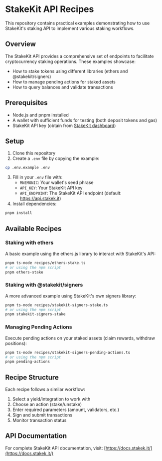 # StakeKit API Recipes

This repository contains practical examples demonstrating how to use StakeKit's staking API to implement various staking workflows.

## Overview

The StakeKit API provides a comprehensive set of endpoints to facilitate cryptocurrency staking operations. These examples showcase:

- How to stake tokens using different libraries (ethers and @stakekit/signers)
- How to manage pending actions for staked assets
- How to query balances and validate transactions

## Prerequisites

- Node.js and pnpm installed
- A wallet with sufficient funds for testing (both deposit tokens and gas)
- StakeKit API key (obtain from [StakeKit dashboard](https://stakek.it/))

## Setup

1. Clone this repository
2. Create a `.env` file by copying the example:

```bash
cp .env.example .env
```

3. Fill in your `.env` file with:
   - `MNEMONIC`: Your wallet's seed phrase
   - `API_KEY`: Your StakeKit API key
   - `API_ENDPOINT`: The StakeKit API endpoint (default: https://api.stakek.it)
4. Install dependencies:

```bash
pnpm install
```

## Available Recipes

### Staking with ethers

A basic example using the ethers.js library to interact with StakeKit's API:

```bash
pnpm ts-node recipes/ethers-stake.ts
# or using the npm script
pnpm ethers-stake
```

### Staking with @stakekit/signers

A more advanced example using StakeKit's own signers library:

```bash
pnpm ts-node recipes/stakekit-signers-stake.ts
# or using the npm script
pnpm stakekit-signers-stake
```

### Managing Pending Actions

Execute pending actions on your staked assets (claim rewards, withdraw positions):

```bash
pnpm ts-node recipes/stakekit-signers-pending-actions.ts
# or using the npm script
pnpm pending-actions
```

## Recipe Structure

Each recipe follows a similar workflow:

1. Select a yield/integration to work with
2. Choose an action (stake/unstake)
3. Enter required parameters (amount, validators, etc.)
4. Sign and submit transactions
5. Monitor transaction status

## API Documentation

For complete StakeKit API documentation, visit:
[https://docs.stakek.it/](https://docs.stakek.it/)
